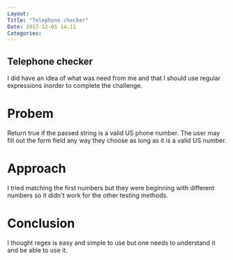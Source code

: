 ```yaml
---
Layout:
Title: "Telephone checker"
Date: 2017-12-01 14:11
Categories:
---
```


## Telephone checker

I did have an idea of what was need from me and that I should use regular expressions inorder to complete the challenge.

# Probem

Return true if the passed string is a valid US phone number. The user may fill out the form field any way they choose as long as it is a valid US number. 

# Approach

I tried matching the first numbers but they were beginning with different numbers so it didn't work for the other testing methods.

# Conclusion

I thought regex is easy and simple to use but one needs to understand it and be able to use it. 
